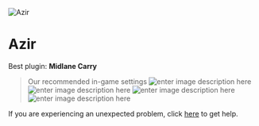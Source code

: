   ![Azir]()
# Azir

 Best plugin: **Midlane Carry**
 


> Our recommended in-game settings
![enter image description here](https://cdn.discordapp.com/attachments/1002870367565664316/1002874038873501746/unknown.png)
![enter image description here](https://cdn.discordapp.com/attachments/1002870367565664316/1002874043218792539/unknown.png)
![enter image description here](https://cdn.discordapp.com/attachments/1002870367565664316/1002874046993662003/unknown.png)
![enter image description here](https://cdn.discordapp.com/attachments/1002870367565664316/1002874050839859240/unknown.png)

If you are experiencing an unexpected problem, click [here](https://github.com/y1n/BGX.Support/tree/main/%F0%9F%87%AC%F0%9F%87%A7%20English) to get help.
